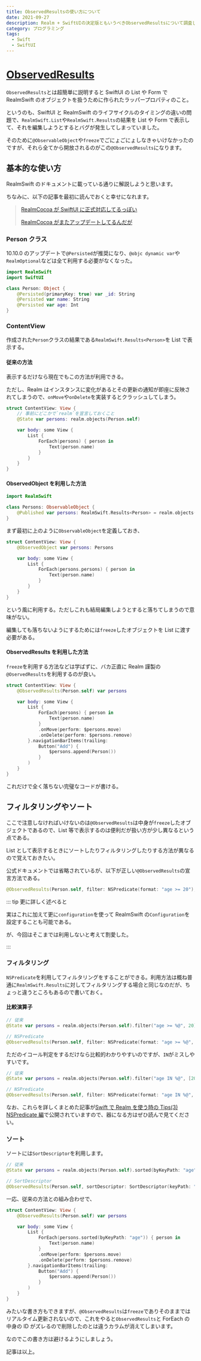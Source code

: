 ```yaml
---
title: ObservedResultsの使い方について
date: 2021-09-27
description: Realm + SwiftUIの決定版ともいうべきObservedResultsについて調査してみました
category: プログラミング
tags:
  - Swift
  - SwiftUI
---
```


# [ObservedResults](https://docs.mongodb.com/realm-sdks/swift/latest/Structs/ObservedResults.html)

`ObservedResults`とは超簡単に説明すると SwiftUI の List や Form で RealmSwift のオブジェクトを扱うために作られたラッパープロパティのこと。

というのも、SwiftUI と RealmSwift のライフサイクルのタイミングの違いの問題で、`RealmSwift.List`や`RealmSwift.Results`の結果を List や Form で表示して、それを編集しようとするとバグが発生してしまっていました。

そのために`@ObservableObject`や`freeze`でごにょごにょしなきゃいけなかったのですが、それら全てから開放されるのがこの`@ObservedResults`になります。

<Amazon />

## 基本的な使い方

RealmSwift のドキュメントに載っている通りに解説しようと思います。

ちなみに、以下の記事を最初に読んでおくと幸せになれます。

> [RealmCocoa が SwiftUI に正式対応してるっぽい](https://tkgstrator.work/posts/2021/08/05/realmcocoa.html)
>
> [RealmCocoa がまたアップデートしてるんだが](https://tkgstrator.work/posts/2021/07/08/realmswift.html)

### Person クラス

10.10.0 のアップデートで`@Persisted`が推奨になり、`@objc dynamic var`や`RealmOptional`などは全て利用する必要がなくなった。

```swift
import RealmSwift
import SwiftUI

class Person: Object {
    @Persisted(primaryKey: true) var _id: String
    @Persisted var name: String
    @Persisted var age: Int
}
```

### ContentView

作成された`Person`クラスの結果である`RealmSwift.Results<Person>`を List で表示する。

#### 従来の方法

表示するだけなら現在でもこの方法が利用できる。

ただし、Realm はインスタンスに変化があるとその更新の通知が即座に反映されてしまうので、`onMove`や`onDelete`を実装するとクラッシュしてしまう。

```swift
struct ContentView: View {
    // 事前にどこかで`realm`を宣言しておくこと
    @State var persons: realm.objects(Person.self)

    var body: some View {
        List {
            ForEach(persons) { person in
                Text(person.name)
            }
        }
    }
}
```

#### ObservedObject を利用した方法

```swift
import RealmSwift

class Persons: ObservableObject {
    @Published var persons: RealmSwift.Results<Person> = realm.objects(Person.self)
}
```

まず最初に上のように`ObservableObject`を定義しておき、

```swift
struct ContentView: View {
    @ObservedObject var persons: Persons

    var body: some View {
        List {
            ForEach(persons.persons) { person in
                Text(person.name)
            }
        }
    }
}
```

という風に利用する。ただしこれも結局編集しようとすると落ちてしまうので意味がない。

編集しても落ちないようにするためには`freeze`したオブジェクトを List に渡す必要がある。

#### ObservedResults を利用した方法

`freeze`を利用する方法などは学ばずに、バカ正直に Realm 謹製の`@OservedResults`を利用するのが良い。

```swift
struct ContentView: View {
    @ObservedResults(Person.self) var persons

    var body: some View {
        List {
            ForEach(persons) { person in
                Text(person.name)
            }
            .onMove(perform: $persons.move)
            .onDelete(perform: $persons.remove)
        }.navigationBarItems(trailing:
            Button("Add") {
                $persons.append(Person())
            }
        )
    }
}
```

これだけで全く落ちない完璧なコードが書ける。

## フィルタリングやソート

ここで注意しなければいけないのは`@ObservedResults`は中身が`freeze`したオブジェクトであるので、List 等で表示するのは便利だが扱い方が少し異なるという点である。

List として表示するときにソートしたりフィルタリングしたりする方法が異なるので覚えておきたい。

公式ドキュメントでは省略されているが、以下が正しい`@ObservedResults`の宣言方法である。

```swift
@ObservedResults(Person.self, filter: NSPredicate(format: "age >= 20"), sortDescriptor: SortDescriptor(keyPath: "age", ascending: false)) var persons
```

::: tip 更に詳しく述べると

実はこれに加えて更に`configuration`を使って RealmSwift の`Configuration`を設定することも可能である。

が、今回はそこまでは利用しないと考えて割愛した。

:::

### フィルタリング

`NSPredicate`を利用してフィルタリングをすることができる。利用方法は概ね普通に`RealmSwift.Results`に対してフィルタリングする場合と同じなのだが、ちょっと違うところもあるので書いておく。

#### 比較演算子

```swift
// 従来
@State var persons = realm.objects(Person.self).filter("age >= %@", 20)

// NSPredicate
@ObservedResults(Person.self, filter: NSPredicate(format: "age >= %@", argumentArray: [20]))
```

ただのイコール判定をするだけなら比較的わかりやすいのですが、`IN`がミスしやすいです。

```swift
// 従来
@State var persons = realm.objects(Person.self).filter("age IN %@", [20, 24, 30])

// NSPredicate
@ObservedResults(Person.self, filter: NSPredicate(format: "age IN %@", argumentArray: [[20, 24, 30]]))
```

なお、これらを詳しくまとめた記事が[Swift で Realm を使う時の Tips(3) NSPredicate 編](https://qiita.com/nakau1/items/40865299dacc50d71604)で公開されていますので、器になる方はぜひ読んで見てください。

### ソート

ソートには`SortDescriptor`を利用します。

```swift
// 従来
@State var persons = realm.objects(Person.self).sorted(byKeyPath: "age")

// SortDescriptor
@ObservedResults(Person.self, sortDescriptor: SortDescriptor(keyPath: "age"))
```

一応、従来の方法との組み合わせで、

```swift
struct ContentView: View {
    @ObservedResults(Person.self) var persons

    var body: some View {
        List {
            ForEach(persons.sorted(byKeyPath: "age")) { person in
                Text(person.name)
            }
            .onMove(perform: $persons.move)
            .onDelete(perform: $persons.remove)
        }.navigationBarItems(trailing:
            Button("Add") {
                $persons.append(Person())
            }
        )
    }
}
```

みたいな書き方もできますが、`@ObservedResults`は`freeze`でありそのままではリアルタイム更新されないので、これをやると`ObservedResults`と ForEach の中身の ID がズレるので削除したのとは違うカラムが消えてしまいます。

なのでこの書き方は避けるようにしましょう。

記事は以上。

<Amazon />
